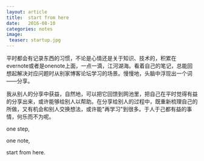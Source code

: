 ```yaml
---
layout: article
title:  start from here
date:   2016-08-10
categories: notes
image:
 teaser: startup.jpg
---
```

平时都会有记录东西的习惯，不论是心情还是关于知识、技术的，积累在evernote或者是onenote上面，一点一滴，江河湖海。看着自己的笔记，总能回想起解决对应问题时从别家博客论坛学习的场景。慢慢地，头脑中浮现出一个词——分享。

我从别人的分享中获益，自然地，可以把它回馈到网池里，把自己在平时觉得有益的分享出来，或许能够给别人以帮助。在分享给别人的过程中，既重新梳理自己的所做，又有机会和别人交换想法，或许能"再学习"到很多。于人于己都有益的事情，何乐而不为呢。

one step,

one note,

start from here.


